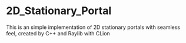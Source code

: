# 2D_Stationary_Portal
This is an simple implementation of 2D stationary portals with seamless feel, created by C++ and Raylib with CLion
